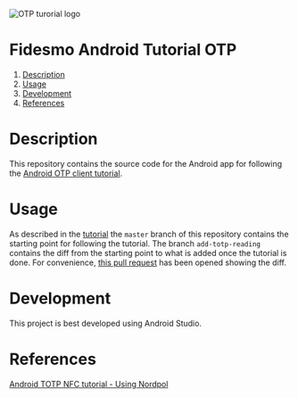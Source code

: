![OTP turorial logo](https://developer.fidesmo.com/images/tutorials/otp-logo)

# Fidesmo Android Tutorial OTP

1. [Description](#description)
2. [Usage](#usage)
3. [Development](#development)
4. [References](#references)

# Description
This repository contains the source code for the Android app for following the
[Android OTP client tutorial](https://developer.fidesmo.com/tutorials/android-totp).

# Usage
As described in the
[tutorial](https://developer.fidesmo.com/tutorials/android-totp) the `master`
branch of this repository contains the starting point for following the
tutorial. The branch `add-totp-reading` contains the diff from the starting
point to what is added once the tutorial is done. For convenience, [this pull
request](https://github.com/fidesmo/fidesmo-android-tutorial-otp/pull/8) has
been opened showing the diff.

# Development
This project is best developed using Android Studio.

# References
[Android TOTP NFC tutorial - Using Nordpol](https://developer.fidesmo.com/tutorials/android-totp)
